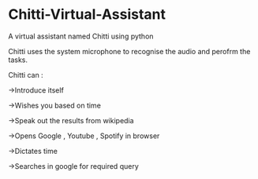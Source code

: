 # Chitti-Virtual-Assistant
A virtual assistant named Chitti using python

Chitti uses the system microphone to recognise the audio and perofrm the tasks.

Chitti can :

->Introduce itself

->Wishes you based on time

->Speak out the results from wikipedia
 
->Opens Google , Youtube , Spotify in browser

->Dictates time

->Searches in google for required query

